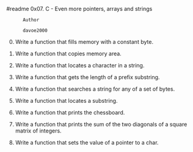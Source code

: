 #readme            0x07. C - Even more pointers, arrays and strings


		  Author

		  davoe2000

0.  Write a function that fills memory with a constant byte.

1.  Write a function that copies memory area.

2.  Write a function that locates a character in a string.

3.  Write a function that gets the length of a prefix substring.

4.  Write a function that searches a string for any of a set of bytes.

5.  Write a function that locates a substring.

6.  Write a function that prints the chessboard.

7.  Write a function that prints the sum of the two diagonals of a square matrix of integers.

8.  Write a function that sets the value of a pointer to a char.
